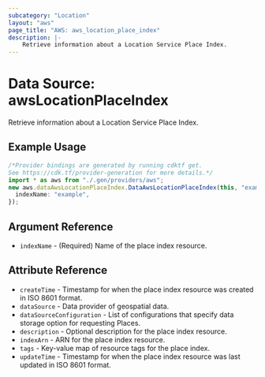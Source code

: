 ```yaml
---
subcategory: "Location"
layout: "aws"
page_title: "AWS: aws_location_place_index"
description: |-
    Retrieve information about a Location Service Place Index.
---
```


# Data Source: awsLocationPlaceIndex

Retrieve information about a Location Service Place Index.

## Example Usage

```typescript
/*Provider bindings are generated by running cdktf get.
See https://cdk.tf/provider-generation for more details.*/
import * as aws from "./.gen/providers/aws";
new aws.dataAwsLocationPlaceIndex.DataAwsLocationPlaceIndex(this, "example", {
  indexName: "example",
});

```

## Argument Reference

* `indexName` - (Required) Name of the place index resource.

## Attribute Reference

* `createTime` - Timestamp for when the place index resource was created in ISO 8601 format.
* `dataSource` - Data provider of geospatial data.
* `dataSourceConfiguration` - List of configurations that specify data storage option for requesting Places.
* `description` - Optional description for the place index resource.
* `indexArn` - ARN for the place index resource.
* `tags` - Key-value map of resource tags for the place index.
* `updateTime` - Timestamp for when the place index resource was last updated in ISO 8601 format.
